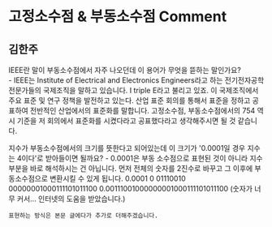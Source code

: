 # 고정소수점 & 부동소수점 Comment

## 김한주

IEEE란 말이 부동소수점에서 자주 나오던데 이 용어가 무엇을 뜯하는 말인가요?  
    - IEEE는 Institute of Electrical and Electronics Engineers라고 하는 전기전자공학 전문가들의 국제조직을 말하고 있습니다. I triple E라고 불리고 있죠. 이 국제조직에서 주요 표준 및 연구 정책을 발전하고 있는다. 산업 표준 회의를 통해서 표준을 정하고 공표하여 전반적인 산업에서의 표준화를 말합니다. 고정소수점, 부동소수점에서의 754 역시 기준을 저 회의에서 표준화를 시켰다라고 공표했다라고 생각해주시면 될 것 같습니다.  
      
지수가 부동소수점에서의 크기를 뜻한다고 되어있는데 이 크기가 '0.0001일 경우 지수는 4이다'로 받아들이면 될까요?
    - 0.0001은 부동 소수점으로 표현된 것이 아니라  지수부분을 바로 해석하시는 건 아닙니다. 먼저 전체의 숫자를 2진수로 바꾸고 그 이후에 부동소수점으로 변환시킬 수 있게 됩니다.
    0.0001
    0 01110010 00000001000111101011100
    0.00111001000000001000111101011100
    (숫자가 너무 커서... 인터넷의 도움을 받았습니다.) 
    
    표현하는 방식은 본문 글에다가 추가로 더해주겠습니다.

